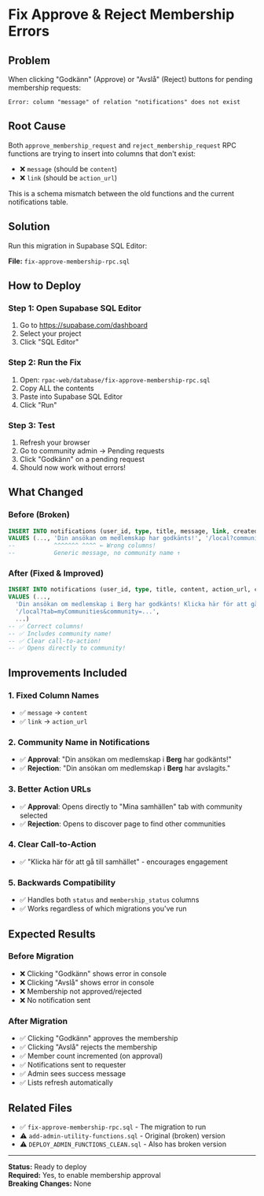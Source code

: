 # Fix Approve & Reject Membership Errors

## Problem
When clicking "Godkänn" (Approve) or "Avslå" (Reject) buttons for pending membership requests:

```
Error: column "message" of relation "notifications" does not exist
```

## Root Cause
Both `approve_membership_request` and `reject_membership_request` RPC functions are trying to insert into columns that don't exist:
- ❌ `message` (should be `content`)
- ❌ `link` (should be `action_url`)

This is a schema mismatch between the old functions and the current notifications table.

## Solution

Run this migration in Supabase SQL Editor:

**File:** `fix-approve-membership-rpc.sql`

## How to Deploy

### Step 1: Open Supabase SQL Editor
1. Go to https://supabase.com/dashboard
2. Select your project
3. Click "SQL Editor"

### Step 2: Run the Fix
1. Open: `rpac-web/database/fix-approve-membership-rpc.sql`
2. Copy ALL the contents
3. Paste into Supabase SQL Editor
4. Click "Run"

### Step 3: Test
1. Refresh your browser
2. Go to community admin → Pending requests
3. Click "Godkänn" on a pending request
4. Should now work without errors!

## What Changed

### Before (Broken)
```sql
INSERT INTO notifications (user_id, type, title, message, link, created_at)
VALUES (..., 'Din ansökan om medlemskap har godkänts!', '/local?community=...', ...)
--           ^^^^^^^ ^^^^ ← Wrong columns!
--           Generic message, no community name ↑
```

### After (Fixed & Improved)
```sql
INSERT INTO notifications (user_id, type, title, content, action_url, created_at)
VALUES (..., 
  'Din ansökan om medlemskap i Berg har godkänts! Klicka här för att gå till samhället.',
  '/local?tab=myCommunities&community=...', 
  ...)
-- ✅ Correct columns!
-- ✅ Includes community name!
-- ✅ Clear call-to-action!
-- ✅ Opens directly to community!
```

## Improvements Included

### 1. Fixed Column Names
- ✅ `message` → `content`
- ✅ `link` → `action_url`

### 2. Community Name in Notifications
- ✅ **Approval**: "Din ansökan om medlemskap i **Berg** har godkänts!"
- ✅ **Rejection**: "Din ansökan om medlemskap i **Berg** har avslagits."

### 3. Better Action URLs
- ✅ **Approval**: Opens directly to "Mina samhällen" tab with community selected
- ✅ **Rejection**: Opens to discover page to find other communities

### 4. Clear Call-to-Action
- ✅ "Klicka här för att gå till samhället" - encourages engagement

### 5. Backwards Compatibility
- ✅ Handles both `status` and `membership_status` columns
- ✅ Works regardless of which migrations you've run

## Expected Results

### Before Migration
- ❌ Clicking "Godkänn" shows error in console
- ❌ Clicking "Avslå" shows error in console
- ❌ Membership not approved/rejected
- ❌ No notification sent

### After Migration
- ✅ Clicking "Godkänn" approves the membership
- ✅ Clicking "Avslå" rejects the membership
- ✅ Member count incremented (on approval)
- ✅ Notifications sent to requester
- ✅ Admin sees success message
- ✅ Lists refresh automatically

## Related Files

- ✅ `fix-approve-membership-rpc.sql` - The migration to run
- ⚠️ `add-admin-utility-functions.sql` - Original (broken) version
- ⚠️ `DEPLOY_ADMIN_FUNCTIONS_CLEAN.sql` - Also has broken version

---

**Status:** Ready to deploy  
**Required:** Yes, to enable membership approval  
**Breaking Changes:** None

